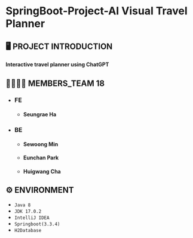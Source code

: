 # SpringBoot-Project-AI Visual Travel Planner

## 🖥️ PROJECT INTRODUCTION
#### Interactive travel planner using ChatGPT

## 🧑‍🧑‍🧒‍🧒 MEMBERS_TEAM 18
* ### FE
  * #### Seungrae Ha
* ### BE
  * #### Sewoong Min
  * #### Eunchan Park
  * #### Huigwang Cha

## ⚙️ ENVIRONMENT
- `Java 8`
- `JDK 17.0.2`
- `IntelliJ IDEA`
- `Springboot(3.3.4)`
- `H2Database`